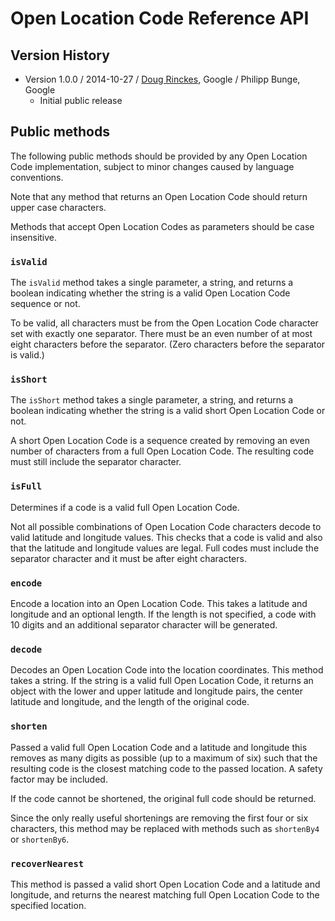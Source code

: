 # Open Location Code Reference API

## Version History

- Version 1.0.0 / 2014-10-27 / [Doug Rinckes](https://github.com/drinckes), Google / Philipp Bunge, Google
  - Initial public release

## Public methods

The following public methods should be provided by any Open Location Code implementation, subject to minor changes caused by language conventions.

Note that any method that returns an Open Location Code should return upper case characters.

Methods that accept Open Location Codes as parameters should be case insensitive.

### `isValid`

The `isValid` method takes a single parameter, a string, and returns a boolean indicating whether the string is a valid Open Location Code sequence or not.

To be valid, all characters must be from the Open Location Code character set with exactly one separator.
There must be an even number of at most eight characters before the separator.
(Zero characters before the separator is valid.)

### `isShort`

The `isShort` method takes a single parameter, a string, and returns a boolean indicating whether the string is a valid short Open Location Code or not.

A short Open Location Code is a sequence created by removing an even number of characters from a full Open Location Code.
The resulting code must still include the separator character.

### `isFull`

Determines if a code is a valid full Open Location Code.

Not all possible combinations of Open Location Code characters decode to valid latitude and longitude values.
This checks that a code is valid and also that the latitude and longitude values are legal.
Full codes must include the separator character and it must be after eight characters.

### `encode`

Encode a location into an Open Location Code. 
This takes a latitude and longitude and an optional length.
If the length is not specified, a code with 10 digits and an additional separator character will be generated.

### `decode`

Decodes an Open Location Code into the location coordinates. This method takes a string.
If the string is a valid full Open Location Code, it returns an object with the lower and upper latitude and longitude pairs, the center latitude and longitude, and the length of the original code.

### `shorten`

Passed a valid full Open Location Code and a latitude and longitude this removes as many digits as possible (up to a maximum of six) such that the resulting code is the closest matching code to the passed location.
A safety factor may be included.

If the code cannot be shortened, the original full code should be returned.

Since the only really useful shortenings are removing the first four or six characters, this method may be replaced with methods such as `shortenBy4` or `shortenBy6`.

### `recoverNearest`

This method is passed a valid short Open Location Code and a latitude and longitude, and returns the nearest matching full Open Location Code to the specified location.

